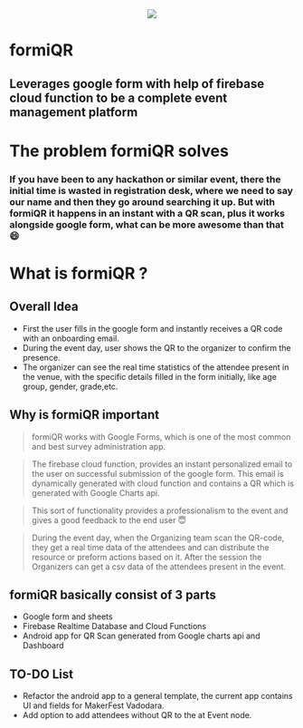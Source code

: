 

<div style="text-align:center"><img src ="https://lh3.googleusercontent.com/ep2NABYBe15KDKJl7hIVxKbKtHD6vxzRiyChQKJA--r6pLKEMVzGpTUefic9YQ0YqlgcEhvvffQ2kmTUdbGbrFWksnqSU_oa_z1lAFaSS33Dr09Uk0Xavr2KBSKV3jTtph8gCozj7bRI0XHQxWKZerwMfjFrZliqN_P-w3ywESrxb1KGs7uXu5h10kl7oVoHPuBZe44LB7BelO4H9touza-Lf9Y_Vjh_tvYbhpJUcBGS9wzdTN4kReVgKHxzfYsk6wWH01UuXyL3zXog6soIjB8rdYVq6SIk8oXDVcUhRO_096suQQioio4IBA1Ux_DN6iAK2clGZjZvmfAD6J9weY42VctDjKwoqajbaMkNwTBrDcIhUfmsKqVhd5BQ99xcTTYTEU_FU70QYTZqYd2709WumkPzw3TWv5egkGoEeRkE7w0YXEwTMi63tFYPEIqV9A7MNIBpxhila3WuQzrRG-tcCVywDJoTw_SlsGsqCIDJAfmkpKLaTBIit8mCkVjTMqvYxcJSCu4R5WPJko-sgPMupzdrnlq7BG3cPZGQlUrD-lZZSwcfqGxlg0vpDuFAf8-b63RM2DUrUJq21CUbyYGx4mH8oCqSxoh-mJUgT7eV3xvzmd76VMn20m_uq0Dv6LVBTfnVFvQOYjFWpMIYu7fyl-C8WSM=w780-h585-no" /></div>

# formiQR 
## Leverages google form with help of firebase cloud function to be a complete event management platform

# The problem formiQR solves
### If you have been to any hackathon or similar event, there the initial time is wasted in registration desk, where we need to say our name and then they go around searching it up. But with formiQR it happens in an instant with a QR scan, plus it works alongside google form, what can be more awesome than that 😄

# What is formiQR ?


## Overall Idea
* First the user fills in the google form and instantly receives a QR code with an onboarding email.
* During the event day, user shows the QR to the organizer to confirm the presence. 
* The organizer can see the real time statistics of the attendee present in the venue, with the specific details filled in the form initially, like age group, gender, grade,etc.

## Why is formiQR important
> formiQR works with Google Forms, which is one of the most common and best survey administration app. 

>The firebase cloud function, provides an instant personalized email to the user on successful submission of the google form. This email is dynamically generated with cloud function and contains a QR which is generated with Google Charts api.

>This sort of functionality provides a professionalism to the event and gives a good feedback to the end user 😇

> During the event day, when the Organizing team scan the QR-code, they get a real time data of the attendees and can distribute the resource or preform actions based on it.
> After the session the Organizers can get a csv data of the attendees present in the event.


## formiQR basically consist of 3 parts 
* Google form and sheets
* Firebase Realtime Database and Cloud Functions
* Android app for QR Scan generated from Google charts api and Dashboard

## TO-DO List
* Refactor the android app to a general template, the current app contains UI and fields for MakerFest Vadodara.
* Add option to add attendees without QR to the at Event node.

